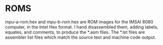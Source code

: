 # ROMS

mpu-a-rom.hex and mpu-b-rom.hex are ROM images for the IMSAI 8080 computer, in the Intel Hex format.  I hand disassembled them, adding labels, equates, and comments, to produce the *.asm files.  The *.lst files are assembler list files which match the source text and machine code output.